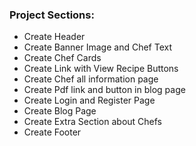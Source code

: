 ### Project Sections:

- Create Header
- Create Banner Image and Chef Text
- Create Chef Cards
- Create Link with View Recipe Buttons
- Create Chef all information page
- Create Pdf link and button in blog page
- Create Login and Register Page
- Create Blog Page
- Create Extra Section about Chefs
- Create Footer
